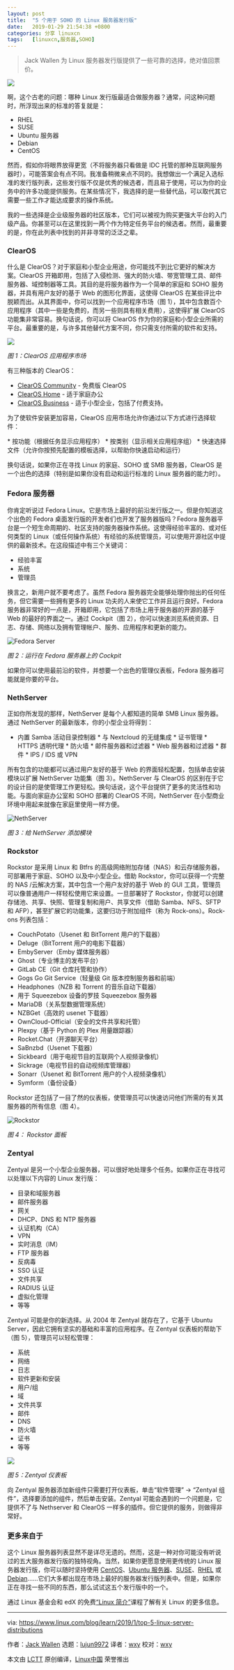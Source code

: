 ```yaml
---
layout: post
title:	"5 个用于 SOHO 的 Linux 服务器发行版"
date:	2019-01-29 21:54:38 +0800 
categories:	分享 linuxcn 
tags:	[linuxcn,服务器,SOHO]
---
```




> 
> Jack Wallen 为 Linux 服务器发行版提供了一些可靠的选择，绝对值回票价。
> 
> 
> 


![](/Asserts/Images/album/201901/29/215321bzhvvhpcpxxjpjuu.jpg)


啊，这个古老的问题：哪种 Linux 发行版最适合做服务器？通常，问这种问题时，所浮现出来的标准的答复就是：


* RHEL
* SUSE
* Ubuntu 服务器
* Debian
* CentOS


然而，假如你将眼界放得更宽（不将服务器只看做是 IDC 托管的那种互联网服务器时），可能答案会有点不同。我准备稍微来点不同的。我想做出一个满足入选标准的发行版列表，这些发行版不仅是优秀的候选者，而且易于使用，可以为你的业务中的许多功能提供服务。在某些情况下，我选择的是一些替代品，可以取代其它需要一些工作才能达成要求的操作系统。


我的一些选择是企业级服务器的社区版本，它们可以被视为购买更强大平台的入门级产品。你甚至可以在这里找到一两个作为特定任务平台的候选者。然而，最重要的是，你在此列表中找到的并非寻常的泛泛之辈。


### ClearOS


什么是 ClearOS？对于家庭和小型企业用途，你可能找不到比它更好的解决方案。ClearOS 开箱即用，包括了入侵检测、强大的防火墙、带宽管理工具、邮件服务器、域控制器等工具。其目的是将服务器作为一个简单的家庭和 SOHO 服务器，并具有用户友好的基于 Web 的图形化界面，这使得 ClearOS 在某些评比中脱颖而出。从其界面中，你可以找到一个应用程序市场（图 1），其中包含数百个应用程序（其中一些是免费的，而另一些则具有相关费用），这使得扩展 ClearOS 功能集非常容易。换句话说，你可以将 ClearOS 作为你的家庭和小型企业所需的平台。最重要的是，与许多其他替代方案不同，你只需支付所需的软件和支持。


![](/Asserts/Images/album/201901/29/215442ujojj2kwjzzkwjz7.jpg)


*图 1：ClearOS 应用程序市场*


有三种版本的 ClearOS：


* [ClearOS Community](https://www.clearos.com/clearfoundation/software/clearos-7-community) - 免费版 ClearOS
* [ClearOS Home](https://www.clearos.com/products/clearos-editions/clearos-7-home) - 适于家庭办公
* [ClearOS Business](https://www.clearos.com/products/clearos-editions/clearos-7-business) - 适于小型企业，包括了付费支持。


为了使软件安装更加容易，ClearOS 应用市场允许你通过以下方式进行选择软件：


 \* 按功能（根据任务显示应用程序） \* 按类别（显示相关应用程序组） \* 快速选择文件（允许你按预先配置的模板选择，以帮助你快速启动和运行）


换句话说，如果你正在寻找 Linux 的家庭、SOHO 或 SMB 服务器，ClearOS 是一个出色的选择（特别是如果你没有启动和运行标准的 Linux 服务器的能力时）。


### Fedora 服务器


你肯定听说过 Fedora Linux。它是市场上最好的前沿发行版之一。但是你知道这个出色的 Fedora 桌面发行版的开发者们也开发了服务器版吗？Fedora 服务器平台是一个短生命周期的、社区支持的服务器操作系统。这使得经验丰富的、或对任何类型的 Linux（或任何操作系统）有经验的系统管理员，可以使用开源社区中提供的最新技术。在这段描述中有三个关键词：


* 经验丰富
* 系统
* 管理员


换言之，新用户就不要考虑了。虽然 Fedora 服务器完全能够处理你抛出的任何任务，但它需要一些拥有更多的 Linux 功夫的人来使它工作并且运行良好。Fedora 服务器非常好的一点是，开箱即用，它包括了市场上用于服务器的开源的基于 Web 的最好的界面之一。通过 Cockpit（图 2），你可以快速浏览系统资源、日志、存储、网络以及拥有管理帐户、服务、应用程序和更新的能力。


![Fedora Server](/Asserts/Images/album/201901/29/215442ewegepwmjtnjn3e0.jpg "Fedora Server")


*图 2：运行在 Fedora 服务器上的 Cockpit*


如果你可以使用最前沿的软件，并想要一个出色的管理仪表板，Fedora 服务器可能就是你要的平台。


### NethServer


正如你所发现的那样，NethServer 是每个人都知道的简单 SMB Linux 服务器。通过 NethServer 的最新版本，你的小型企业将得到：


* 内置 Samba 活动目录控制器 \* 与 Nextcloud 的无缝集成 \* 证书管理 \* HTTPS 透明代理 \* 防火墙 \* 邮件服务器和过滤器 \* Web 服务器和过滤器 \* 群件 \* IPS / IDS 或 VPN


所有包含的功能都可以通过用户友好的基于 Web 的界面轻松配置，包括单击安装模块以扩展 NethServer 功能集（图 3）。NethServer 与 ClearOS 的区别在于它的设计目的是使管理工作更轻松。换句话说，这个平台提供了更多的灵活性和功能。与面向家庭办公室和 SOHO 部署的 ClearOS 不同，NethServer 在小型商业环境中用起来就像在家庭里使用一样方便。


![NethServer](/Asserts/Images/album/201901/29/215442ken5o46gwwaoargn.jpg "NethServer")


*图 3：给 NethServer 添加模块*


### Rockstor


Rockstor 是采用 Linux 和 Btfrs 的高级网络附加存储（NAS）和云存储服务器，可部署用于家庭、SOHO 以及中小型企业。借助 Rockstor，你可以获得一个完整的 NAS /云解决方案，其中包含一个用户友好的基于 Web 的 GUI 工具，管理员可以像普通用户一样轻松使用它来设置。一旦部署好了 Rockstor，你就可以创建存储池、共享、快照、管理复制和用户、共享文件（借助 Samba、NFS、SFTP 和 AFP），甚至扩展它的功能集，这要归功于附加组件（称为 Rock-ons）。Rock-ons 列表包括：


* CouchPotato（Usenet 和 BitTorrent 用户的下载器）
* Deluge（BitTorrent 用户的电影下载器）
* EmbyServer（Emby 媒体服务器）
* Ghost（专业博主的发布平台）
* GitLab CE（Git 仓库托管和协作）
* Gogs Go Git Service（轻量级 Git 版本控制服务器和前端）
* Headphones（NZB 和 Torrent 的音乐自动下载器）
* 用于 Squeezebox 设备的罗技 Squeezebox 服务器
* MariaDB（关系型数据管理系统）
* NZBGet（高效的 usenet 下载器）
* OwnCloud-Official（安全的文件共享和托管）
* Plexpy（基于 Python 的 Plex 用量跟踪器）
* Rocket.Chat（开源聊天平台）
* SaBnzbd（Usenet 下载器）
* Sickbeard（用于电视节目的互联网个人视频录像机）
* Sickrage（电视节目的自动视频库管理器）
* Sonarr（Usenet 和 BitTorrent 用户的个人视频录像机）
* Symform（备份设备）


Rockstor 还包括了一目了然的仪表板，使管理员可以快速访问他们所需的有关其服务器的所有信息（图 4）。


![Rockstor](/Asserts/Images/album/201901/29/215443i7gu77pgywfk77kz.jpg "Rockstor")


*图 4： Rockstor 面板*


### Zentyal


Zentyal 是另一个小型企业服务器，可以很好地处理多个任务。如果你正在寻找可以处理以下内容的 Linux 发行版：


* 目录和域服务器
* 邮件服务器
* 网关
* DHCP、DNS 和 NTP 服务器
* 认证机构（CA）
* VPN
* 实时消息（IM）
* FTP 服务器
* 反病毒
* SSO 认证
* 文件共享
* RADIUS 认证
* 虚拟化管理
* 等等


Zentyal 可能是你的新选择。从 2004 年 Zentyal 就存在了，它基于 Ubuntu Server，因此它拥有坚实的基础和丰富的应用程序。在 Zentyal 仪表板的帮助下（图 5），管理员可以轻松管理：


* 系统
* 网络
* 日志
* 软件更新和安装
* 用户/组
* 域
* 文件共享
* 邮件
* DNS
* 防火墙
* 证书
* 等等


![](/Asserts/Images/album/201901/29/215443dzq2xviwmn92q2u9.jpg)


*图 5：Zentyal 仪表板*


向 Zentyal 服务器添加新组件只需要打开仪表板，单击“软件管理” -> “Zentyal 组件”，选择要添加的组件，然后单击安装。Zentyal 可能会遇到的一个问题是，它提供不了与 Nethserver 和 ClearOS 一样多的插件。但它提供的服务，则做得非常好。


### 更多来自于


这个 Linux 服务器列表显然不是详尽无遗的。然而，这是一种对你可能没有听说过的五大服务器发行版的独特视角。当然，如果你更愿意使用更传统的 Linux 服务器发行版，你可以随时坚持使用 [CentOS](https://www.centos.org/)、[Ubuntu 服务器](https://www.ubuntu.com/download/server)、[SUSE](https://www.suse.com/)、[RHEL](https://www.redhat.com/en/technologies/linux-platforms/enterprise-linux) 或 [Debian](https://www.debian.org/)……它们大多都出现在市场上最好的服务器发行版列表中。但是，如果你正在寻找一些不同的东西，那么试试这五个发行版中的一个。


通过 Linux 基金会和 edX 的免费[“Linux 简介”](https://training.linuxfoundation.org/linux-courses/system-administration-training/introduction-to-linux)课程了解有关 Linux 的更多信息。




---


via: <https://www.linux.com/blog/learn/2019/1/top-5-linux-server-distributions>


作者：[Jack Wallen](https://www.linux.com/users/jlwallen) 选题：[lujun9972](https://github.com/lujun9972) 译者：[wxy](https://github.com/wxy) 校对：[wxy](https://github.com/wxy)


本文由 [LCTT](https://github.com/LCTT/TranslateProject) 原创编译，[Linux中国](https://linux.cn/) 荣誉推出
